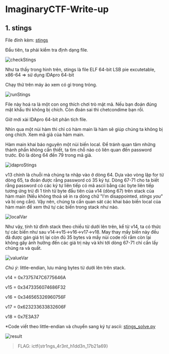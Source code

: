 # ImaginaryCTF-Write-up
## 1. stings
File đính kèm: [stings](https://github.com/thune-work/ImaginaryCTF-Write-up/tree/main/stings)

Đầu tiên, ta phải kiểm tra định dạng file.

![checkStings](https://github.com/thune-work/ImaginaryCTF-Write-up/blob/main/Image/fileStings.PNG)

Như ta thấy trong hình trên, stings là file ELF 64-bit LSB pie excutetable, x86-64 => sử dụng IDApro 64-bit

Chạy thử trên máy ảo xem có gì trong trỏng.

![runStings](https://github.com/thune-work/ImaginaryCTF-Write-up/blob/main/Image/stings/runStings.PNG)

File này hoá ra là một con ong thích chơi trò mật mã. Nếu bạn đoán đúng mật khẩu thì không bị chích. Còn đoán sai thì chetcondime bạn rồi.

Giờ mới xài IDApro 64-bit phân tích file.

Nhìn qua một nùi hàm thì chỉ có hàm main là hàm sẽ giúp chúng ta không bị ong chích. Xem mã giả của hàm main.

Hàm main khai báo nguyên một nùi biến local. Để tránh quan tâm những thành phần không cần thiết, ta tìm chỗ nào có liên quan đến password trước. Đó là dòng 64 đến 79 trong mã giả.

![idaproStings](https://github.com/thune-work/ImaginaryCTF-Write-up/blob/main/Image/stings/idapro.PNG)

v13 chính là chuỗi mà chúng ta nhập vào ở dòng 64. Dựa vào vòng lặp for từ dòng 65, ta đoán được rằng password có 35 ký tự. Dòng 67-71 cho ta biết rằng password có các ký tự liên tiếp có mã ascii bằng các byte liên tiếp tương ứng trừ đi 1 tính từ byte đầu tiên của v14 (dòng 67) trên stack của hàm main (Nếu không thoả sẽ in ra dòng chữ "I'm disappointed. *stings you*" và bị ong cắn). Vậy nên, chúng ta cần quan sát các khai báo biến local của hàm main để xem thứ tự các biến trong stack như nào.

![localVar](https://github.com/thune-work/ImaginaryCTF-Write-up/blob/main/Image/stings/localvar.PNG)

Như vậy, tính từ đỉnh stack theo chiều từ dưới lên trên, kể từ v14, ta có thức tự các biến như sau v14->v15->v16->v17->v18. May thay mấy biến này đều đã được gán giá trị lại còn đủ 35 bytes và mấy nùi code rối rắm còn lại không gây ảnh hưởng đến các giá trị này và khi tới dòng 67-71 chỉ cần lấy chúng ra và quất.

![valueVar](https://github.com/thune-work/ImaginaryCTF-Write-up/blob/main/Image/stings/valueVar.PNG)

*Chú ý*: little-endian, lưu mảng bytes từ dưới lên trên stack.

v14 = 0x7375747C6775646A

v15 = 0x3473356074686F32

v16 = 0x346565326960756F

v17 = 0x623233633832606F

v18 = 0x7E3A37

*Code viết theo little-endian và chuyển sang ký tự ascii: [stings_solve.py](https://github.com/thune-work/ImaginaryCTF-Write-up/tree/main/stings/stings_solve.py)

![result](https://github.com/thune-work/ImaginaryCTF-Write-up/blob/main/Image/stings/result.PNG)

> FLAG: ictf{str1ngs_4r3nt_h1dd3n_17b21a69}





